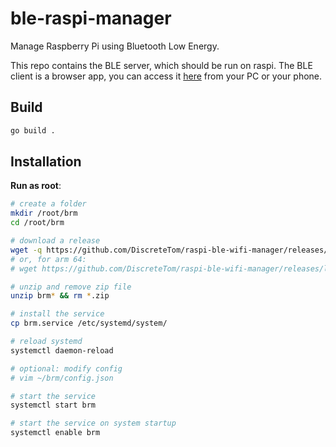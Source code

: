 # ble-raspi-manager

Manage Raspberry Pi using Bluetooth Low Energy.

This repo contains the BLE server, which should be run on raspi. The BLE client is a browser app, you can access it [here](https://discretetom.github.io/Omnitrix/ble-raspi-manager/) from your PC or your phone.

## Build

```bash
go build .
```

## Installation

**Run as root**:

```bash
# create a folder
mkdir /root/brm
cd /root/brm

# download a release
wget -q https://github.com/DiscreteTom/raspi-ble-wifi-manager/releases/latest/download/brm-arm.zip
# or, for arm 64:
# wget https://github.com/DiscreteTom/raspi-ble-wifi-manager/releases/latest/download/brm-arm64.zip

# unzip and remove zip file
unzip brm* && rm *.zip

# install the service
cp brm.service /etc/systemd/system/

# reload systemd
systemctl daemon-reload

# optional: modify config
# vim ~/brm/config.json

# start the service
systemctl start brm

# start the service on system startup
systemctl enable brm
```
